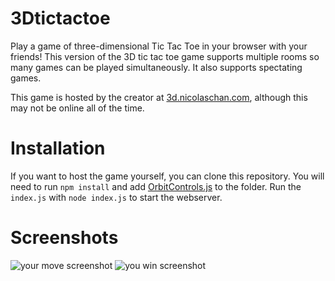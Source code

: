 # 3Dtictactoe
Play a game of three-dimensional Tic Tac Toe in your browser with your friends! This version of the 3D tic tac toe game supports multiple rooms so many games can be played simultaneously. It also supports spectating games.

This game is hosted by the creator at [3d.nicolaschan.com](https://3d.nicolaschan.com), although this may not be online all of the time.

# Installation
If you want to host the game yourself, you can clone this repository. You will need to run `npm install` and add [OrbitControls.js](http://threejs.org/examples/js/controls/OrbitControls.js) to the folder. Run the `index.js` with `node index.js` to start the webserver.

# Screenshots
![your move screenshot](https://i.imgur.com/Ym9dehz.png)
![you win screenshot](https://i.imgur.com/sizXfuK.png)
